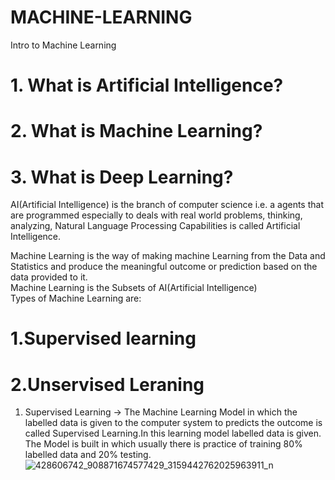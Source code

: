 # MACHINE-LEARNING<br>
Intro to Machine Learning<br>
# 1. What is Artificial Intelligence?<br>
# 2. What is Machine Learning?<br>
# 3. What is Deep Learning?<br>

AI(Artificial Intelligence) is the branch of computer science i.e. a agents that are programmed especially to deals with real world problems, thinking, analyzing, Natural Language Processing Capabilities is called Artificial Intelligence.<br>

Machine Learning is the way of making machine Learning from the Data and Statistics and produce the meaningful outcome or prediction based on the data provided to it.<br>
Machine Learning is the Subsets of AI(Artificial Intelligence)<br>
Types of Machine Learning are:<br>
# 1.Supervised learning<br>
# 2.Unservised Leraning<br>
1. Supervised Learning -> The Machine Learning Model in which the labelled data is given to the computer system to predicts the outcome is called Supervised Learning.In this learning model labelled data
is given. The Model is built in which usually there is practice of training 80% labelled data and 20% testing.
![428606742_908871674577429_3159442762025963911_n](https://github.com/Shariph7/MACHINE-LEARNING/assets/158695717/e186f992-d67a-4923-86dd-8268059df50f)
